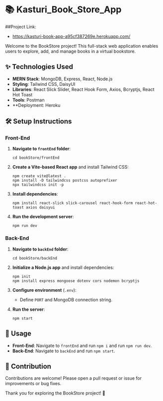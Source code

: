 # 📚 Kasturi_Book_Store_App

##Project Link:
- https://kasturi-book-app-a95cf387269e.herokuapp.com/

Welcome to the BookStore project! This full-stack web application enables users to explore, add, and manage books in a virtual bookstore.

## ✨ Technologies Used

- **MERN Stack**: MongoDB, Express, React, Node.js
- **Styling**: Tailwind CSS, DaisyUI
- **Libraries**: React Slick Slider, React Hook Form, Axios, Bcryptjs, React Hot Toast
- **Tools**: Postman
- **Deployment: Heroku
  
## 🛠️ Setup Instructions

### Front-End

1. **Navigate to `frontEnd` folder**:
    ```shell
    cd bookStore/frontEnd
    ```

2. **Create a Vite-based React app** and install Tailwind CSS:
    ```shell
    npm create vite@latest .
    npm install -D tailwindcss postcss autoprefixer
    npx tailwindcss init -p
    ```

3. **Install dependencies**:
    ```shell
    npm install react-slick slick-carousel react-hook-form react-hot-toast axios daisyui
    ```

4. **Run the development server**:
    ```shell
    npm run dev
    ```

### Back-End

1. **Navigate to `backEnd` folder**:
    ```shell
    cd bookStore/backEnd
    ```

2. **Initialize a Node.js app** and install dependencies:
    ```shell
    npm init
    npm install express mongoose dotenv cors nodemon bcryptjs
    ```

3. **Configure environment** (`.env`):
    - Define `PORT` and MongoDB connection string.

4. **Run the server**:
    ```shell
    npm start
    ```

## 🚀 Usage

- **Front-End**: Navigate to `frontEnd` and run `npm i` and run `npm run dev`.
- **Back-End**: Navigate to `backEnd` and run `npm start`.

## 🌟 Contribution

Contributions are welcome! Please open a pull request or issue for improvements or bug fixes.

Thank you for exploring the BookStore project! 🎉



